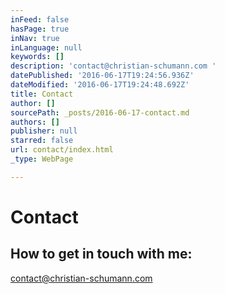 ```yaml
---
inFeed: false
hasPage: true
inNav: true
inLanguage: null
keywords: []
description: 'contact@christian-schumann.com '
datePublished: '2016-06-17T19:24:56.936Z'
dateModified: '2016-06-17T19:24:48.692Z'
title: Contact
author: []
sourcePath: _posts/2016-06-17-contact.md
authors: []
publisher: null
starred: false
url: contact/index.html
_type: WebPage

---
```

# Contact

## How to get in touch with me:

contact@christian-schumann.com